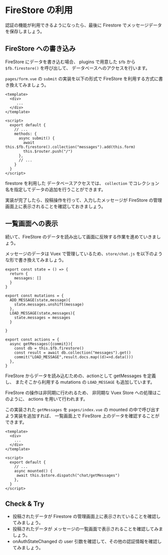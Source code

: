# FireStore の利用

認証の機能が利用できるようになったら、最後に Firestore でメッセージデータを保存しましょう。

## FireStore への書き込み

FireStore にデータを書き込む場合、 plugins で用意した `$fb` から `$fb.firestore()` を呼び出して、
データベースへのアクセスを行います。

`pages/form.vue` の `submit` の実装を以下の形式で FireStore を利用する方式に書き換えてみましょう。

```vue
<template>
  <div>
     ...
  </div>
</template>

<script>
  export default {
    // ...
    methods: {
      async submit() { 
        await this.$fb.firestore().collection("messages").add(this.form)
        this.$router.push("/")
      },
      // ...
    }
  }
</script>
```

firestore を利用した データベースアクセスでは、 `collection` でコレクション名を指定してデータの追加を行うことができます。

実装が完了したら、投稿操作を行って、入力したメッセージが FireStore の管理画面上に表示されることを確認しておきましょう。

## 一覧画面への表示

続いて、FireStore のデータを読み出して画面に反映する作業を進めていきましょう。

メッセージのデータは Vuex で管理しているため、`store/chat.js` を以下のような形で書き換えてみましょう。

```vue
export const state = () => {
  return {
    messages: []
  }
}

export const mutations = {
  ADD_MESSAGE(state,message){
    state.messages.unshift(message)
  },
  LOAD_MESSAGE(state,messages){
    state.messages = messages
  }

}

export const actions = {
  async getMessages({commit}){
    const db = this.$fb.firestore()
    const result = await db.collection("messages").get()
    commit("LOAD_MESSAGE",result.docs.map((d)=>d.data()))
  },
}
```

FireStore からデータを読み込むための、actionとして getMessages を定義し、
またそこから利用する mutations の `LOAD_MESSAGE` も追加しています。

FireStore の操作は非同期に行われるため、
非同期な Vuex Store への処理はこのように、 actions を用いて行われます。

この実装された `getMessages` を `pages/index.vue` の mounted の中で呼び出すよう実装を追加すれば、
一覧画面上で FireStore 上のデータを確認することができます。

```vue
<template>
  <div>
    ...
  </div>
</template>

<script>
  export default {
    // ...
    async mounted() {
     await this.$store.dispatch("chat/getMessages")
    },
  }
</script>
```

## Check & Try

- 投稿されたデータが Firestore の管理画面上に表示されていることを確認してみましょう。
- 投稿されたデータが メッセージの一覧画面で表示されることを確認してみましょう。
- onAuthStateChanged の user 引数を確認して、その他の認証情報を確認してみましょう。












